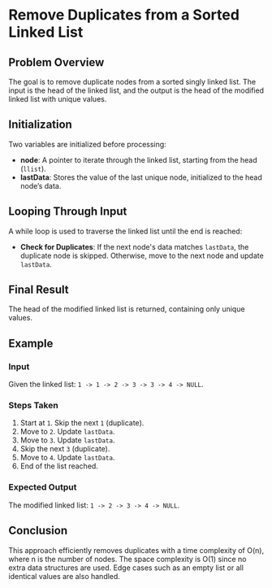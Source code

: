 # Remove Duplicates from a Sorted Linked List

## Problem Overview
The goal is to remove duplicate nodes from a sorted singly linked list. The input is the head of the linked list, and the output is the head of the modified linked list with unique values.

## Initialization
Two variables are initialized before processing:

- **node**: A pointer to iterate through the linked list, starting from the head (`llist`).
- **lastData**: Stores the value of the last unique node, initialized to the head node’s data.

## Looping Through Input
A while loop is used to traverse the linked list until the end is reached:

- **Check for Duplicates**: If the next node's data matches `lastData`, the duplicate node is skipped. Otherwise, move to the next node and update `lastData`.

## Final Result
The head of the modified linked list is returned, containing only unique values.

## Example
### Input
Given the linked list: `1 -> 1 -> 2 -> 3 -> 3 -> 4 -> NULL`.

### Steps Taken
1. Start at `1`. Skip the next `1` (duplicate).
2. Move to `2`. Update `lastData`.
3. Move to `3`. Update `lastData`.
4. Skip the next `3` (duplicate).
5. Move to `4`. Update `lastData`.
6. End of the list reached.

### Expected Output
The modified linked list: `1 -> 2 -> 3 -> 4 -> NULL`.

## Conclusion
This approach efficiently removes duplicates with a time complexity of O(n), where n is the number of nodes. The space complexity is O(1) since no extra data structures are used. Edge cases such as an empty list or all identical values are also handled.

